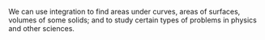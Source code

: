 We can use integration to find areas under curves, areas of surfaces,
volumes of some solids; and to study certain types of problems in
physics and other sciences.
